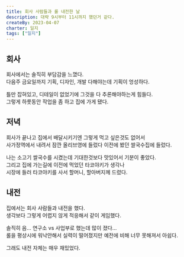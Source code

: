 ```yaml
---
title: 회사 사람들과 롤 내전한 날
description: 대략 9시부터 11시까지 했던거 같다.
createBy: 2023-04-07
charter: 일지
tags: ["일지"]
---
```


## 회사

회사에서는 솔직히 부담감을 느꼈다.           
다음주 금요일까지 기획, 디자인, 개발 다해야는데 기획이 엉성하다.              

틀만 잡혀있고, 디테일이 없었기에 그것을 다 추론해야하는게 힘들다.              
그렇게 하룻동안 작업을 좀 하고 집에 가게 됐다.          

## 저녁

회사가 끝나고 집에서 배달시키기엔 그렇게 먹고 싶은것도 없어서               
사가정역에서 내려서 잠깐 올리브영에 들렀다 이전에 봤던 쌀국수집에 들렀다.          

나는 소고기 쌀국수를 시켰는데 기대한것보다 맛있어서 기분이 좋았다.         
그리고 집에 가는길에 이전에 먹었던 타코야키가 생각나           
시장에 들러 타코야키를 사서 할머니, 할아버지께 드렸다.

## 내전

집에서는 회사 사람들과 내전을 했다.                      
생각보다 그렇게 어렵지 않게 적응해서 같이 게임했다.             

솔직히 음... 연구소 vs 사업부로 했는데 많이 졌다...            
롤을 평상시에 워낙안해서 실력이 떨어졌지만 예전에 비해 너무 못해져서 아쉽다.     

그래도 내전 자체는 매우 재밌었다.
